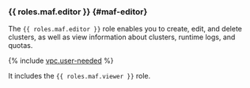 ### {{ roles.maf.editor }} {#maf-editor}

The `{{ roles.maf.editor }}` role enables you to create, edit, and delete clusters, as well as view information about clusters, runtime logs, and quotas.

{% include [vpc.user-needed](vpc.user-needed.md) %}

It includes the `{{ roles.maf.viewer }}` role.
